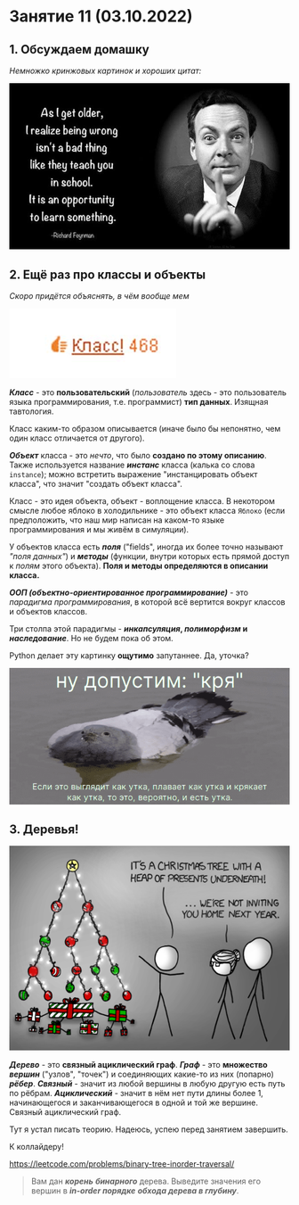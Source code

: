 # Занятие 11 (03.10.2022)
## 1. Обсуждаем домашку

_Немножко кринжовых картинок и хороших цитат:_

![Умный был мужик этот Фейнман](images/feynman.jpg)
## 2. Ещё раз про классы и объекты
_Скоро придётся объяснять, в чём вообще мем_

![Ого! Класс!](images/class.jpg)


_**Класс**_ - это **пользовательский** (_пользователь_ здесь - это пользователь языка программирования, т.е. программист) **тип данных**. Изящная тавтология.

Класс каким-то образом описывается (иначе было бы непонятно, чем один класс отличается от другого).

**_Объект_** класса - это _нечто_, что было **создано по этому описанию**. Также используется название **_инстанс_** класса (калька со слова `instance`); можно встретить выражение "инстанцировать объект класса", что значит "создать объект класса". 

Класс - это идея объекта, объект - воплощение класса. В некотором смысле любое яблоко в холодильнике - это объект класса `Яблоко` (если предположить, что наш мир написан на каком-то языке программирования и мы живём в симуляции).

У объектов класса есть **_поля_** ("fields", иногда их более точно называют _"поля данных"_) и **_методы_** (функции, внутри которых есть прямой доступ к _полям_ этого объекта). **Поля и методы определяются в описании класса.**

**_ООП (объектно-ориентированное программирование)_** - это _парадигма программирования_, в которой всё вертится вокруг классов и объектов классов.

Три столпа этой парадигмы - **_инкапсуляция_, _полиморфизм_ и _наследование_**. Но не будем пока об этом.

Python делает эту картинку **ощутимо** запутаннее. Да, уточка?

![](images/duck.png)

## 3. Деревья!

![](images/tree.webp)

**_Дерево_** - это **связный ациклический граф**. **_Граф_** - это **множество** **_вершин_** ("узлов", "точек") и соединяющих какие-то из них (попарно) **_рёбер_**. **_Связный_** - значит из любой вершины в любую другую есть путь по рёбрам. **_Ациклический_** - значит в нём нет пути длины более 1, начинающегося и заканчивающегося в одной и той же вершине. Связный ациклический граф.

Тут я устал писать теорию. Надеюсь, успею перед занятием завершить.

К коллайдеру!

https://leetcode.com/problems/binary-tree-inorder-traversal/

> Вам дан **_корень_** **_бинарного_** дерева. Выведите значения его вершин в **_in-order порядке_** **_обхода дерева в глубину_**.